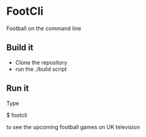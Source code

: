 # FootCli

Football on the command line

## Build it

- Clone the repository
- run the ./build script


## Run it

Type 

$ footcli

to see the upcoming football games on UK television
